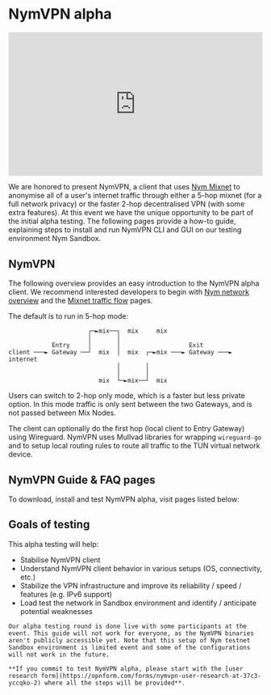 # NymVPN alpha

<div style="padding:56.25% 0 0 0;position:relative;"><iframe src="https://player.vimeo.com/video/897010658?h=1f55870fe6&amp;badge=0&amp;autopause=0&amp;player_id=0&amp;app_id=58479" frameborder="0" allow="autoplay; fullscreen; picture-in-picture" style="position:absolute;top:0;left:0;width:100%;height:100%;" title="NYMVPN alpha demo 37C3"></iframe></div><script src="https://player.vimeo.com/api/player.js"></script>

We are honored to present NymVPN, a client that uses [Nym Mixnet](https://nymtech.net) to anonymise all of a user's internet traffic through either a 5-hop mixnet (for a full network privacy) or the faster 2-hop decentralised VPN (with some extra features). At this event we have the unique opportunity to be part of the initial alpha testing. The following pages provide a how-to guide, explaining steps to install and run NymVPN CLI and GUI on our testing environment Nym Sandbox.

## NymVPN

The following overview provides an easy introduction to the NymVPN alpha client. We recommend interested developers to begin with [Nym network overview](https://nymtech.net/docs/architecture/network-overview.html) and the [Mixnet traffic flow](https://nymtech.net/docs/architecture/traffic-flow.html) pages.

The default is to run in 5-hop mode:

```
                      ┌─►mix──┐  mix     mix
                      │       │
            Entry     │       │                   Exit
client ───► Gateway ──┘  mix  │  mix  ┌─►mix ───► Gateway ───► internet
                              │       │
                              │       │
                         mix  └─►mix──┘  mix
```

Users can switch to 2-hop only mode, which is a faster but less private option. In this mode traffic is only sent between the two Gateways, and is not passed between Mix Nodes.

The client can optionally do the first hop (local client to Entry Gateway) using Wireguard. NymVPN uses Mullvad libraries for wrapping `wireguard-go` and to setup local routing rules to route all traffic to the TUN virtual network device.

## NymVPN Guide & FAQ pages

To download, install and test NymVPN alpha, visit pages listed below:

<!--
* [GNU/Linux]()
* [Mac OS]()
* [Testing scripts]()
* [Troubleshooting]()
* [NymVPN FAQ]()
-->

## Goals of testing

This alpha testing will help:

* Stabilise NymVPN client
* Understand NymVPN client behavior in various setups (OS, connectivity, etc.)
* Stabilize the VPN infrastructure and improve its reliability / speed / features (e.g. IPv6 support)
* Load test the network in Sandbox environment and identify / anticipate potential weaknesses


```admonish info
Our alpha testing round is done live with some participants at the event. This guide will not work for everyone, as the NymVPN binaries aren't publicly accessible yet. Note that this setup of Nym testnet Sandbox environment is limited event and some of the configurations will not work in the future.

**If you commit to test NymVPN alpha, please start with the [user research form](https://opnform.com/forms/nymvpn-user-research-at-37c3-yccqko-2) where all the steps will be provided**.
```
